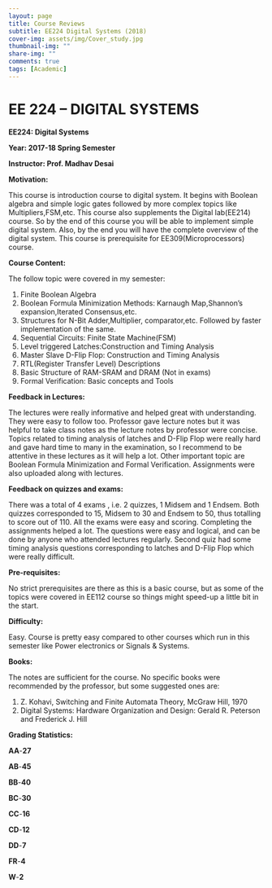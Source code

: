 ```yaml
---
layout: page
title: Course Reviews
subtitle: EE224 Digital Systems (2018)
cover-img: assets/img/Cover_study.jpg
thumbnail-img: ""
share-img: ""
comments: true
tags: [Academic]
---
```


# EE 224 – DIGITAL SYSTEMS

**EE224: Digital Systems**

**Year: 2017-18 Spring Semester**

**Instructor: Prof. Madhav Desai**

**Motivation:**

This course is introduction course to digital system. It begins with Boolean algebra and simple logic gates followed by more complex topics like Multipliers,FSM,etc. This course also supplements the Digital lab(EE214) course. So by the end of this course you will be able to implement simple digital system. Also, by the end you will have the complete overview of the digital system. This course is prerequisite for EE309(Microprocessors) course.

**Course Content:**

The follow topic were covered in my semester:

1.  Finite Boolean Algebra
2.  Boolean Formula Minimization Methods: Karnaugh Map,Shannon’s expansion,Iterated Consensus,etc.
3.  Structures for N-Bit Adder,Multiplier, comparator,etc. Followed by faster implementation of the same.
4.  Sequential Circuits: Finite State Machine(FSM)
5.  Level triggered Latches:Construction and Timing Analysis
6.  Master Slave D-Flip Flop: Construction and Timing Analysis
7.  RTL(Register Transfer Level) Descriptions
8.  Basic Structure of RAM-SRAM and DRAM (Not in exams)
9.  Formal Verification: Basic concepts and Tools

**Feedback in Lectures:**

The lectures were really informative and helped great with understanding. They were easy to follow too. Professor gave lecture notes but it was helpful to take class notes as the lecture notes by professor were concise. Topics related to timing analysis of latches and D-Flip Flop were really hard and gave hard time to many in the examination, so I recommend to be attentive in these lectures as it will help a lot. Other important topic are Boolean Formula Minimization and Formal Verification. Assignments were also uploaded along with lectures.

**Feedback on quizzes and exams:**

There was a total of 4 exams , i.e. 2 quizzes, 1 Midsem and 1 Endsem. Both quizzes corresponded to 15, Midsem to 30 and Endsem to 50, thus totalling to score out of 110. All the exams were easy and scoring. Completing the assignments helped a lot. The questions were easy and logical, and can be done by anyone who attended lectures regularly. Second quiz had some timing analysis questions corresponding to latches and D-Flip Flop which were really difficult.

**Pre-requisites:**

No strict prerequisites are there as this is a basic course, but as some of the topics were covered in EE112 course so things might speed-up a little bit in the start.

**Difficulty:**

Easy. Course is pretty easy compared to other courses which run in this semester like Power electronics or Signals & Systems.

**Books:**

The notes are sufficient for the course. No specific books were recommended by the professor, but some suggested ones are:

1.  Z. Kohavi, Switching and Finite Automata Theory, McGraw Hill, 1970
2.  Digital Systems: Hardware Organization and Design: Gerald R. Peterson and Frederick J. Hill

**Grading Statistics:**

**AA**-**27**

**AB**-**45**

**BB**-**40**

**BC**-**30**

**CC**-**16**

**CD**-**12**

**DD**-**7**

**FR**-**4**

**W**-**2**

